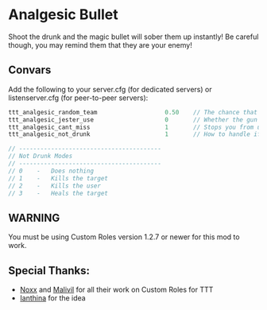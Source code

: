 # Analgesic Bullet

Shoot the drunk and the magic bullet will sober them up instantly! Be careful though, you may remind them that they are your enemy!

## Convars

Add the following to your server.cfg (for dedicated servers) or listenserver.cfg (for peer-to-peer servers):

```cpp
ttt_analgesic_random_team                   0.50    // The chance that the drunk will join the team that uses it
ttt_analgesic_jester_use                    0       // Whether the gun does anything if a Jester Team uses it
ttt_analgesic_cant_miss                     1       // Stops you from using ammo if you miss
ttt_analgesic_not_drunk                     1       // How to handle if the gun is used on someone who isn't drunk

// ----------------------------------------
// Not Drunk Modes
// ----------------------------------------
// 0    -   Does nothing
// 1    -   Kills the target
// 2    -   Kills the user
// 3    -   Heals the target
```

## WARNING

You must be using Custom Roles version 1.2.7 or newer for this mod to work.

## Special Thanks:
- [Noxx](https://steamcommunity.com/id/noxxflame) and [Malivil](https://steamcommunity.com/id/malivil) for all their work on Custom Roles for TTT
- [Ianthina](https://steamcommunity.com/id/2ahlamfatin) for the idea